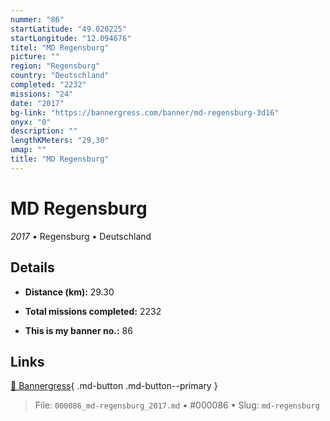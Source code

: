 ```yaml
---
nummer: "86"
startLatitude: "49.020225"
startLongitude: "12.094676"
titel: "MD Regensburg"
picture: ""
region: "Regensburg"
country: "Deutschland"
completed: "2232"
missions: "24"
date: "2017"
bg-link: "https://bannergress.com/banner/md-regensburg-3d16"
onyx: "0"
description: ""
lengthKMeters: "29,30"
umap: ""
title: "MD Regensburg"
---
```

# MD Regensburg

*2017* • Regensburg • Deutschland



## Details
- **Distance (km):** 29.30

- **Total missions completed:** 2232
- **This is my banner no.:** 86




## Links
[🔗 Bannergress](https://bannergress.com/banner/md-regensburg-3d16){ .md-button .md-button--primary }



> File: `000086_md-regensburg_2017.md` • #000086 • Slug: `md-regensburg`
